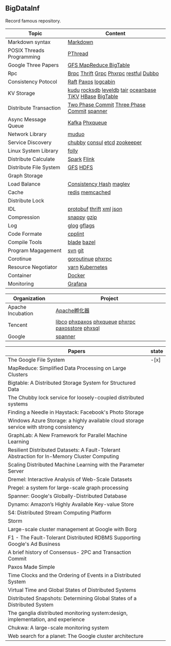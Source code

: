 ## BigDataInf
Record famous repository.

|Topic   | Content|
| ------ | ------ |
| Markdown syntax | [Markdown](https://www.markdownguide.org/basic-syntax/)|
|POSIX Threads Programming | [PThread](https://computing.llnl.gov/tutorials/pthreads/)|
|Google Three Papers | [GFS MapReduce BigTable](./GoogleThreePapers/ThreePapers.md)|
|Rpc |[Brpc]() [Thrift]() [Grpc]() [Phxrpc]() [restful]() [Dubbo]()|
|Consistency Potocol | [Raft](./ConsistencyProtocol/Raft.md) [Paxos](./ConsistencyProtocol/Paxos.md) [logcabin](https://github.com/logcabin/logcabin)
|KV Storage |[kudu](./KVStorage/Kudu.md) [rocksdb]() [leveldb]() [tair]() [oceanbase]() [TiKV]() [HBase]() [BigTable]()|
|Distribute Transaction|[Two Phase Commit]() [Three Phase Commit]() [spanner]()|
|Async Message Queue| [Kafka]() [Phxqueue]()|
|Network Library|[muduo]()|
|Service Discovery|[chubby]() [consul]() [etcd]() [zookeeper]()|
|Linux System Library|[folly]()|
|Distribute Calculate|[Spark]() [Flink]()|
|Distribute File System|[GFS]() [HDFS]()|
|Graph Storage||
|Load Balance|[Consistency Hash]() [maglev]()|
|Cache|[redis]() [memcached]()|
|Distribute Lock||
|IDL|[protobuf]() [thrift]() [xml]() [json]()|
|Compression|[snappy]() [gzip]()|
|Log|[glog]() [gflags]()|
|Code Formate|[cpplint](https://github.com/google/styleguide)|
|Compile Tools|[blade](https://github.com/chen3feng/typhoon-blade) [bazel](https://github.com/bazelbuild/bazel)|
|Program Magagement|[svn]() [git](https://git-scm.com/book/zh/v2)|
|Corotinue|[goroutinue]() [phxrpc]()|
|Resource Negotiator|[yarn]() [Kubernetes]()|
|Container|[Docker]()|
|Monitoring|[Grafana]()|


|Organization|Project|
|------------|-------|
|Apache Incubation|[Apache孵化器](http://incubator.apache.org/projects/)|
|Tencent|[libco](https://github.com/Tencent/libco) [phxpaxos](https://github.com/Tencent/phxpaxos) [phxqueue](https://github.com/Tencent/phxqueue) [phxrpc](https://github.com/Tencent/phxrpc) [paxosstore](https://github.com/Tencent/paxosstore) [phxsql](https://github.com/Tencent/phxsql)|
|Google|[spanner](https://static.googleusercontent.com/media/research.google.com/zh-CN//archive/spanner-osdi2012.pdf)|

|Papers|state|
|------------|-----------|
|The Google File System|-[x]|
|MapReduce: Simplified Data Processing on Large Clusters|
|Bigtable: A Distributed Storage System for Structured Data|
|The Chubby lock service for loosely-coupled distributed systems|
|Finding a Needle in Haystack: Facebook's Photo Storage|
|Windows Azure Storage: a highly available cloud storage service with strong consistency|
|GraphLab: A New Framework for Parallel Machine Learning|
|Resilient Distributed Datasets: A Fault-Tolerant Abstraction for In-Memory Cluster Computing|
|Scaling Distributed Machine Learning with the Parameter Server|
|Dremel: Interactive Analysis of Web-Scale Datasets|
|Pregel: a system for large-scale graph processing|
|Spanner: Google's Globally-Distributed Database|
|Dynamo: Amazon’s Highly Available Key-value Store|
|S4: Distributed Stream Computing Platform|
|Storm|
|Large-scale cluster management at Google with Borg|
|F1 - The Fault-Tolerant Distributed RDBMS Supporting Google's Ad Business|
|A brief history of Consensus- 2PC and Transaction Commit |
|Paxos Made Simple|
|Time Clocks and the Ordering of Events in a Distributed System|
|Virtual Time and Global States of Distributed Systems|
|Distributed Snapshots: Determining Global States of a Distributed System|
|The ganglia distributed monitoring system:design, implementation, and experience|
|Chukwa: A large-scale monitoring system|
|Web search for a planet: The Google cluster architecture|
